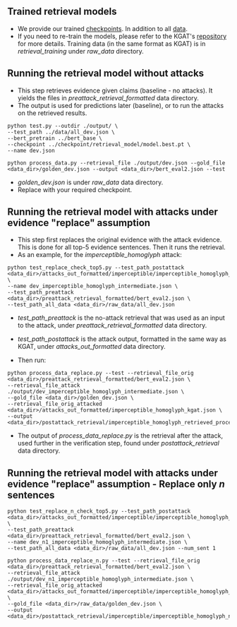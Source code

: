 ## Trained retrieval models
- We provide our trained [checkpoints](https://oc.cs.uni-saarland.de/owncloud/index.php/s/cZ5Jb5kCRkcmRnm). In addition to all [data](https://drive.google.com/drive/folders/1xbSzefjPm4Ii5WQSKX2C5wT5MydBkqcT?usp=sharing).
- If you need to re-train the models, please refer to the KGAT's [repository](https://github.com/thunlp/KernelGAT) for more details. Training data (in the same format as KGAT) is in *retrieval_training* under *raw_data* directory.

## Running the retrieval model without attacks

- This step retrieves evidence given claims (baseline - no attacks). It yields the files in *preattack_retrieval_formatted* data directory. 
- The output is used for predictions later (baseline), or to run the attacks on the retrieved results.

```
python test.py --outdir ./output/ \
--test_path ../data/all_dev.json \
--bert_pretrain ../bert_base \
--checkpoint ../checkpoint/retrieval_model/model.best.pt \
--name dev.json

python process_data.py --retrieval_file ./output/dev.json --gold_file <data_dir>/golden_dev.json --output <data_dir>/bert_eval2.json --test
```
- *golden_dev.json* is under *raw_data* data directory.
- Replace with your required checkpoint. 

## Running the retrieval model with attacks under evidence "replace" assumption
- This step first replaces the original evidence with the attack evidence. This is done for all top-5 evidence sentences. Then it runs the retrieval. 
- As an example, for the *imperceptible_homoglyph* attack:
```
python test_replace_check_top5.py --test_path_postattack <data_dir>/attacks_out_formatted/imperceptible/imperceptible_homoglyph_kgat.json \ 
--name dev_imperceptible_homoglyph_intermediate.json \
--test_path_preattack <data_dir>/preattack_retrieval_formatted/bert_eval2.json \
--test_path_all_data <data_dir>/raw_data/all_dev.json
```
- *test_path_preattack* is the no-attack retrieval that was used as an input to the attack, under *preattack_retrieval_formatted* data directory. 
- *test_path_postattack* is the attack output, formatted in the same way as KGAT, under *attacks_out_formatted* data directory.

- Then run:
```
python process_data_replace.py --test --retrieval_file_orig <data_dir>/preattack_retrieval_formatted/bert_eval2.json \
--retrieval_file_attack ./output/dev_imperceptible_homoglyph_intermediate.json \
--gold_file <data_dir>/golden_dev.json \
--retrieval_file_orig_attacked <data_dir>/attacks_out_formatted/imperceptible_homoglyph_kgat.json \
--output <data_dir>/postattack_retrieval/imperceptible_homoglyph_retrieved_processed.json 
```
- The output of *process_data_replace.py* is the retrieval after the attack, used further in the verification step, found under *postattack_retrieval* data directory.

## Running the retrieval model with attacks under evidence "replace" assumption - Replace only *n* sentences
```
python test_replace_n_check_top5.py --test_path_postattack <data_dir>/attacks_out_formatted/imperceptible/imperceptible_homoglyph_kgat.json \
--test_path_preattack <data_dir>/preattack_retrieval_formatted/bert_eval2.json \
--name dev_n1_imperceptible_homoglyph_intermediate.json \
--test_path_all_data <data_dir>/raw_data/all_dev.json --num_sent 1 

python process_data_replace_n.py --test --retrieval_file_orig <data_dir>/preattack_retrieval_formatted/bert_eval2.json \
--retrieval_file_attack ./output/dev_n1_imperceptible_homoglyph_intermediate.json \
--retrieval_file_orig_attacked <data_dir>/attacks_out_formatted/imperceptible/imperceptible_homoglyph_kgat.json \
--gold_file <data_dir>/raw_data/golden_dev.json \
--output <data_dir>/postattack_retrieval/imperceptible/imperceptible_homoglyph_n1_retrieved_processed.json 
```





